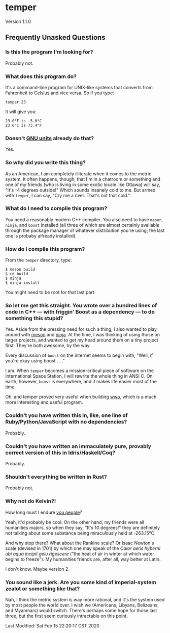 temper
==========

Version 1.1.0

## Frequently Unasked Questions

### Is this the program I'm looking for?

Probably not.

### What does this program do?

It's a command-line program for UNIX-like systems that converts from Fahrenheit to Celsius and vice versa.  So if you type:

	temper 23

It will give you:

	23.0°F is -5.0°C
	23.0°C is 73.4°F

### Doesn't [GNU units](https://www.gnu.org/software/units/) already do that?

Yes.

### So why did you write this thing?

As an American, I am completely illiterate when it comes to the metric system.  It often happens, though, that I'm in a chatroom or something and one of my friends (who is living in some exotic locale like Ottawa) will say, "It's -4 degrees outside!"  Which sounds insanely cold to me.  But armed with `temper`, I can say, "Cry me a river.  That's not that cold."

### What do I need to compile this program?

You need a reasonably modern C++ compiler.  You also need to have `meson`, `ninja`, and `boost` installed (all three of which are almost certainly available through the package manager of whatever distribution you're using; the last one is probaby alfready installed).

### How do I compile this program?

From the `temper` directory, type:

	$ meson build
	$ cd build
	$ ninja
	$ ninja install

You might need to be root for that last part.  

### So let me get this straight.  You wrote over a hundred lines of code in C++ &mdash; with friggin' Boost as a dependency &mdash; to do something this stupid?

Yes.  Aside from the pressing need for such a thing, I also wanted to play around with [meson](https://mesonbuild.com/) and [ninja](https://ninja-build.org/).  At the time, I was thinking of using those on larger projects, and wanted to get my head around them on a tiny project first.  They're both awesome, by the way.

Every discussion of `boost` on the internet seems to begin with, "Well, if you're okay using boost . . ."  

I am.  When `temper` becomes a mission-critical piece of software on the International Space Station, I will rewrite the whole thing in ANSI C.  On earth, however, `boost` is everywhere, and it makes life easier most of the time.

Oh, and temper proved very useful when building [wwo](https://github.com/sramsay/wwo), which is a much more interesting and useful program.

### Couldn't you have written this in, like, one line of Ruby/Python/JavaScript with no dependencies?

Probably.

### Couldn't you have written an immaculately pure, provably correct version of this in Idris/Haskell/Coq?

Probably.

### Shouldn't everything be written in Rust?

Probably not.

### Why not do Kelvin?!

How long must I endure [you people](https://units.fandom.com/wiki/Kelvin)?

Yeah, it'd probably be cool.  On the other hand, my friends were all humanities majors, so when they say, "It's 10 degrees!" they are definitely not talking about some substance being miraculously held at -263.15&deg;C.  

And why stop there?  What about the Rankine scale?  Or Isaac Newton's scale (devised in 1701) by which one may speak of the *Calor aeris hyberni ubi aqua incipit gelu rigescere* ("the heat of air in winter at which water begins to freeze").  My humanities friends are, after all, way better at Latin.

I don't know.  Maybe version 2.

### You sound like a jerk.  Are you some kind of imperial-system zealot or something like that?

Nah, I think the metric system is way more rational, and it's the system used by most people the world over.  I wish we (Americans, Libyans, Belizeans, and Myanmars) would switch.  There's perhaps some hope for those last three, but the first seem curiously intractable on this point.

Last Modified: Sat Feb 15 22:20:17 CST 2020
